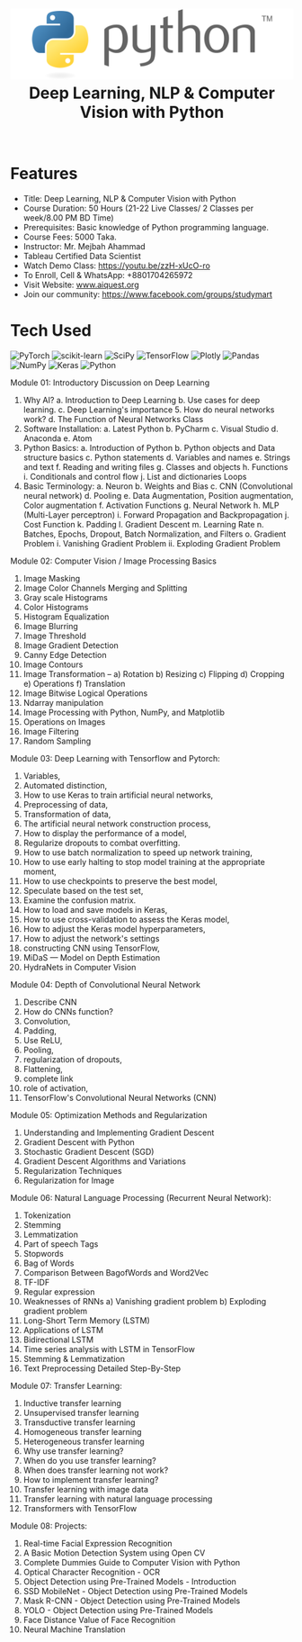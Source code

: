 <div align="center">
      <h1> <img src="https://github.com/ahammadmejbah/Deep-Learning-For-Computer-Vision-and-NLP-with-Python-Batch-11/blob/main/python.png" width="800px"><br/>Deep Learning, NLP & Computer Vision with Python</h1>
     </div>
<p align="center"> <a href="https://github.com/ahammadmejbah" target="_blank"><img alt="" src="https://img.shields.io/badge/Website-EA4C89?style=normal&logo=dribbble&logoColor=white" style="vertical-align:center" /></a> <a href="https://twitter.com/ahammadmejbah" target="_blank"><img alt="" src="https://img.shields.io/badge/Twitter-1DA1F2?style=normal&logo=twitter&logoColor=white" style="vertical-align:center" /></a> <a href="https://www.facebook.com/ahammadmejbah" target="_blank"><img alt="" src="https://img.shields.io/badge/Facebook-1877F2?style=normal&logo=facebook&logoColor=white" style="vertical-align:center" /></a> <a href="https://www.instagram.com/ahammadmejbah/" target="_blank"><img alt="" src="https://img.shields.io/badge/Instagram-E4405F?style=normal&logo=instagram&logoColor=white" style="vertical-align:center" /></a> <a href="https://www.linkedin.com/in/ahammadmejbah/}" target="_blank"><img alt="" src="https://img.shields.io/badge/LinkedIn-0077B5?style=normal&logo=linkedin&logoColor=white" style="vertical-align:center" /></a> </p>

# Features
- Title: Deep Learning, NLP & Computer Vision with Python
- Course Duration: 50 Hours (21-22 Live Classes/ 2 Classes per week/8.00 PM BD Time)
- Prerequisites: Basic knowledge of Python programming language.
- Course Fees: 5000 Taka.
- Instructor: Mr. Mejbah Ahammad
- Tableau Certified Data Scientist
- Watch Demo Class: https://youtu.be/zzH-xUcO-ro
- To Enroll, Cell & WhatsApp: +8801704265972
- Visit Website: www.aiquest.org
- Join our community: https://www.facebook.com/groups/studymart

# Tech Used
 ![PyTorch](https://img.shields.io/badge/PyTorch-%23EE4C2C.svg?style=for-the-badge&logo=PyTorch&logoColor=white) ![scikit-learn](https://img.shields.io/badge/scikit--learn-%23F7931E.svg?style=for-the-badge&logo=scikit-learn&logoColor=white) ![SciPy](https://img.shields.io/badge/SciPy-%230C55A5.svg?style=for-the-badge&logo=scipy&logoColor=%white) ![TensorFlow](https://img.shields.io/badge/TensorFlow-%23FF6F00.svg?style=for-the-badge&logo=TensorFlow&logoColor=white) ![Plotly](https://img.shields.io/badge/Plotly-%233F4F75.svg?style=for-the-badge&logo=plotly&logoColor=white) ![Pandas](https://img.shields.io/badge/pandas-%23150458.svg?style=for-the-badge&logo=pandas&logoColor=white) ![NumPy](https://img.shields.io/badge/numpy-%23013243.svg?style=for-the-badge&logo=numpy&logoColor=white) ![Keras](https://img.shields.io/badge/Keras-%23D00000.svg?style=for-the-badge&logo=Keras&logoColor=white) ![Python](https://img.shields.io/badge/python-3670A0?style=for-the-badge&logo=python&logoColor=ffdd54)
      
Module 01: Introductory Discussion on Deep Learning
1) Why AI?
a. Introduction to Deep Learning
b. Use cases for deep learning.
c. Deep Learning's importance 5. How do neural networks work?
d. The Function of Neural Networks Class
2) Software Installation:
a. Latest Python
b. PyCharm
c. Visual Studio
d. Anaconda
e. Atom
3) Python Basics:
a. Introduction of Python
b. Python objects and Data structure basics
c. Python statements
d. Variables and names
e. Strings and text
f. Reading and writing files
g. Classes and objects
h. Functions
i. Conditionals and control flow
j. List and dictionaries Loops
4) Basic Terminology:
a. Neuron
b. Weights and Bias
c. CNN (Convolutional neural network)
d. Pooling
e. Data Augmentation, Position augmentation, Color augmentation
f. Activation Functions
g. Neural Network
h. MLP (Multi-Layer perceptron)
i. Forward Propagation and Backpropagation
j. Cost Function
k. Padding
l. Gradient Descent
m. Learning Rate
n. Batches, Epochs, Dropout, Batch Normalization, and Filters
o. Gradient Problem
i. Vanishing Gradient Problem
ii. Exploding Gradient Problem

Module 02: Computer Vision / Image Processing Basics
1) Image Masking
2) Image Color Channels Merging and Splitting
3) Gray scale Histograms
4) Color Histograms
5) Histogram Equalization
6) Image Blurring
7) Image Threshold
8) Image Gradient Detection
9) Canny Edge Detection
10) Image Contours
11) Image Transformation –
a) Rotation
b) Resizing
c) Flipping
d) Cropping
e) Operations
f) Translation
12) Image Bitwise Logical Operations
13) Ndarray manipulation
14) Image Processing with Python, NumPy, and Matplotlib
15) Operations on Images
16) Image Filtering
17) Random Sampling

Module 03: Deep Learning with Tensorflow and Pytorch:
1) Variables,
2) Automated distinction,
3) How to use Keras to train artificial neural networks,
4) Preprocessing of data,
5) Transformation of data,
6) The artificial neural network construction process,
7) How to display the performance of a model,
8) Regularize dropouts to combat overfitting.
9) How to use batch normalization to speed up network training,
10) How to use early halting to stop model training at the appropriate moment,
11) How to use checkpoints to preserve the best model,
12) Speculate based on the test set,
13) Examine the confusion matrix.
14) How to load and save models in Keras,
15) How to use cross-validation to assess the Keras model,
16) How to adjust the Keras model hyperparameters,
17) How to adjust the network's settings
18) constructing CNN using TensorFlow,
19) MiDaS — Model on Depth Estimation
20) HydraNets in Computer Vision

Module 04: Depth of Convolutional Neural Network
1) Describe CNN
2) How do CNNs function?
3) Convolution,
4) Padding,
5) Use ReLU,
6) Pooling,
7) regularization of dropouts,
8) Flattening,
9) complete link
10) role of activation,
11) TensorFlow's Convolutional Neural Networks (CNN)

Module 05: Optimization Methods and Regularization
1) Understanding and Implementing Gradient Descent
2) Gradient Descent with Python
3) Stochastic Gradient Descent (SGD)
4) Gradient Descent Algorithms and Variations
5) Regularization Techniques
6) Regularization for Image

Module 06: Natural Language Processing (Recurrent Neural Network):
1) Tokenization
2) Stemming
3) Lemmatization
4) Part of speech Tags
5) Stopwords
6) Bag of Words
7) Comparison Between BagofWords and Word2Vec
8) TF-IDF
9) Regular expression
10) Weaknesses of RNNs
a) Vanishing gradient problem
b) Exploding gradient problem
11) Long-Short Term Memory (LSTM)
12) Applications of LSTM
13) Bidirectional LSTM
14) Time series analysis with LSTM in TensorFlow
15) Stemming & Lemmatization
16) Text Preprocessing Detailed Step-By-Step

Module 07: Transfer Learning:
1) Inductive transfer learning
2) Unsupervised transfer learning
3) Transductive transfer learning
4) Homogeneous transfer learning
5) Heterogeneous transfer learning
6) Why use transfer learning?
7) When do you use transfer learning?
8) When does transfer learning not work?
9) How to implement transfer learning?
10) Transfer learning with image data
11) Transfer learning with natural language processing
12) Transformers with TensorFlow

Module 08: Projects:
1. Real-time Facial Expression Recognition
2. A Basic Motion Detection System using Open CV
3. Complete Dummies Guide to Computer Vision with Python
4. Optical Character Recognition - OCR
5. Object Detection using Pre-Trained Models - Introduction
6. SSD MobileNet - Object Detection using Pre-Trained Models
7. Mask R-CNN - Object Detection using Pre-Trained Models
8. YOLO - Object Detection using Pre-Trained Models
9. Face Distance Value of Face Recognition
10. Neural Machine Translation

<!-- </> with 💛 by readMD (https://readmd.itsvg.in) -->
    
